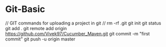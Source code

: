 # Git-Basic
//  GIT commands for uploading a project in git  //
rm -rf .git
git init
git status
git add .
git remote add origin https://github.com/Vivek97/Cucumber_Maven.git
git commit -m "first commit"
git push -u origin master
